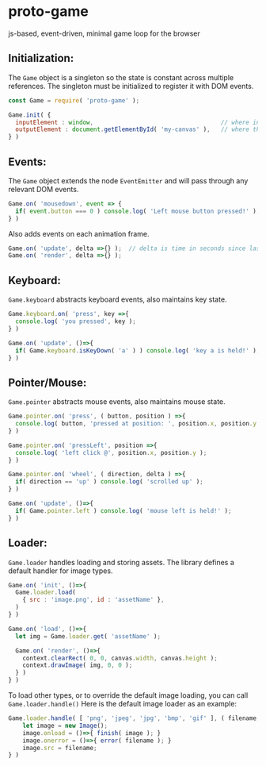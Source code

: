 # proto-game
js-based, event-driven, minimal game loop for the browser

## Initialization:
The ```Game``` object is a singleton so the state is constant across multiple references.
The singleton must be initialized to register it with DOM events.

```js
const Game = require( 'proto-game' );

Game.init( {
  inputElement : window,                                    // where inputs will be received
  outputElement : document.getElementById( 'my-canvas' ),   // where the game will be displayed
} )
```




## Events:

The ```Game``` object extends the node ```EventEmitter``` and will pass through any relevant DOM events.

```js
Game.on( 'mousedown', event => {
  if( event.button === 0 ) console.log( 'Left mouse button pressed!' );
} )
```

Also adds events on each animation frame.
```js
Game.on( 'update', delta =>{} );  // delta is time in seconds since last update
Game.on( 'render', delta =>{} );
```

## Keyboard:

```Game.keyboard``` abstracts keyboard events, also maintains key state.

```js
Game.keyboard.on( 'press', key =>{
  console.log( 'you pressed', key );
} )

Game.on( 'update', ()=>{
  if( Game.keyboard.isKeyDown( 'a' ) ) console.log( 'key a is held!' );
} )

```

## Pointer/Mouse:

```Game.pointer``` abstracts mouse events, also maintains mouse state.

```js
Game.pointer.on( 'press', ( button, position ) =>{
  console.log( button, 'pressed at position: ', position.x, position.y );
} )

Game.pointer.on( 'pressLeft', position =>{
  console.log( 'left click @', position.x, position.y );
} )

Game.pointer.on( 'wheel', ( direction, delta ) =>{
  if( direction == 'up' ) console.log( 'scrolled up' );
} )

Game.on( 'update', ()=>{
  if( Game.pointer.left ) console.log( 'mouse left is held!' );
} )
```

## Loader:

```Game.loader``` handles loading and storing assets. The library defines a default handler for image types.

```js
Game.on( 'init', ()=>{
  Game.loader.load( 
    { src : 'image.png', id : 'assetName' },
  )
} )

Game.on( 'load', ()=>{
  let img = Game.loader.get( 'assetName' );

  Game.on( 'render', ()=>{
    context.clearRect( 0, 0, canvas.width, canvas.height );
    context.drawImage( img, 0, 0 );
  } )
} )
```

To load other types, or to override the default image loading, you can call ```Game.loader.handle()```
Here is the default image loader as an example:

```js
Game.loader.handle( [ 'png', 'jpeg', 'jpg', 'bmp', 'gif' ], ( filename, finish, error ) =>{
    let image = new Image();
    image.onload = ()=>{ finish( image ); }
    image.onerror = ()=>{ error( filename ); }
    image.src = filename;
} )
```